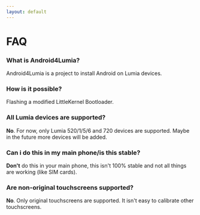 ```yaml
---
layout: default
---
```


# **FAQ**

### What is Android4Lumia?

Android4Lumia is a project to install Android on Lumia devices.

### How is it possible?

Flashing a modified LittleKernel Bootloader.

### All Lumia devices are supported?

**No**. For now, only Lumia 520/1/5/6 and 720 devices are supported. Maybe in the future more devices will be added.

### Can i do this in my main phone/is this stable?

**Don't** do this in your main phone, this isn't 100% stable and not all things are working (like SIM cards).

### Are non-original touchscreens supported?

**No**. Only original touchscreens are supported. It isn't easy to calibrate other touchscreens.

